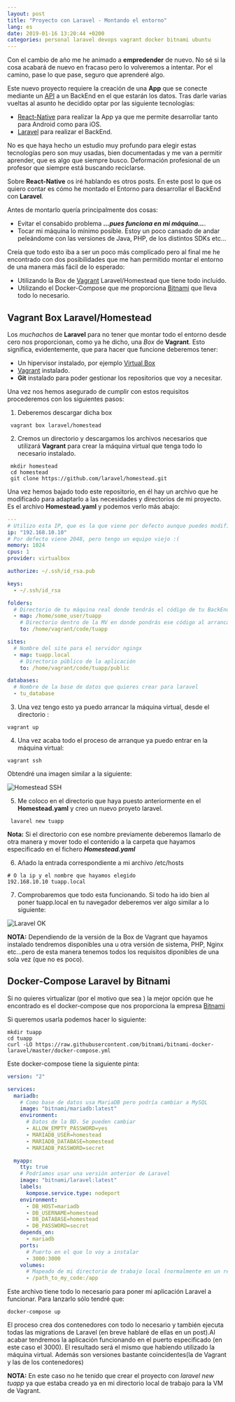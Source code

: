 ```yaml
---
layout: post
title: "Proyecto con Laravel - Montando el entorno"
lang: es
date: 2019-01-16 13:20:44 +0200
categories: personal laravel devops vagrant docker bitnami ubuntu
---
```


Con el cambio de año me he animado a **empredender** de nuevo. No sé si la cosa acabará de nuevo en fracaso pero lo volveremos a intentar. Por el camino, pase lo que pase, seguro que aprenderé algo.

Este nuevo proyecto requiere la creación de una **App** que se conecte mediante un [API](https://en.wikipedia.org/wiki/Application_programming_interface) a un BackEnd en el que estarán los datos. Tras darle varias vueltas al asunto he decidido optar por las siguiente tecnologías:

- [React-Native](https://facebook.github.io/react-native/docs/getting-started) para realizar la App ya que me permite desarrollar tanto para Android como para iOS.
- [Laravel](https://laravel.com/) para realizar el BackEnd.

No es que haya hecho un estudio muy profundo para elegir estas tecnologías pero son muy usadas, bien documentadas y me van a permitir aprender, que es algo que siempre busco. Deformación profesional de un profesor que siempre está buscando reciclarse.

Sobre **React-Native** os iré hablando es otros posts. En este post lo que os quiero contar es cómo he montado el Entorno para desarrollar el BackEnd con **Laravel**.

Antes de montarlo quería principalmente dos cosas:

- Evitar el consabido problema **_...pues funciona en mi máquina..._**.
- Tocar mi máquina lo mínimo posible. Estoy un poco cansado de andar peleándome con las versiones de Java, PHP, de los distintos SDKs etc...

Creía que todo esto iba a ser un poco más complicado pero al final me he encontrado con dos posibilidades que me han permitido montar el entorno de una manera más fácil de lo esperado:

- Utilizando la Box de [Vagrant](https://www.vagrantup.com/) Laravel/Homestead que tiene todo incluido.
- Utilizando el Docker-Compose que me proporciona [Bitnami](https://bitnami.com) que lleva todo lo necesario.

## Vagrant Box Laravel/Homestead

Los _muchachos_ de **Laravel** para no tener que montar todo el entorno desde cero nos proporcionan, como ya he dicho, una _Box_ de **Vagrant**. Esto significa, evidentemente, que para hacer que funcione deberemos tener:

- Un hipervisor instalado, por ejemplo [Virtual Box](https://www.virtualbox.org/)
- [Vagrant](https://www.vagrantup.com/) instalado.
- **Git** instalado para poder gestionar los repositorios que voy a necesitar.

Una vez nos hemos asegurado de cumplir con estos requisitos procederemos con los siguientes pasos:

1. Deberemos descargar dicha box

```shell
 vagrant box laravel/homestead
```

2. Cremos un directorio y descargamos los archivos necesarios que utilizará **Vagrant** para crear la máquina virtual que tenga todo lo necesario instalado.

```shell
 mkdir homestead
 cd homestead
 git clone https://github.com/laravel/homestead.git
```

Una vez hemos bajado todo este repositorio, en él hay un archivo que he modificado para adaptarlo a las necesidades y directorios de mi proyecto. Es el archivo **Homestead.yaml** y podemos verlo más abajo:

```yaml
---
# Utilizo esta IP, que es la que viene por defecto aunque puedes modificarla según tus necesidades.
ip: "192.168.10.10"
# Por defecto viene 2048, pero tengo un equipo viejo :(
memory: 1024
cpus: 1
provider: virtualbox

authorize: ~/.ssh/id_rsa.pub

keys:
  - ~/.ssh/id_rsa

folders:
  # Directorio de tu máquina real donde tendrás el código de tu BackEnd
  - map: /home/some_user/tuapp
    # Directorio dentro de la MV en donde pondrás ese código al arrancar la MV
    to: /home/vagrant/code/tuapp

sites:
  # Nombre del site para el servidor ngingx
  - map: tuapp.local
    # Directorio público de la aplicación
    to: /home/vagrant/code/tuapp/public

databases:
  # Nombre de la base de datos que quieres crear para laravel
  - tu_database
```

3. Una vez tengo esto ya puedo arrancar la máquina virtual, desde el directorio :

```shell
vagrant up
```

4. Una vez acaba todo el proceso de arranque ya puedo entrar en la máquina virtual:

```shell
vagrant ssh
```

Obtendré una imagen similar a la siguiente:

![Homestead SSH](../_site/assets/homestead_ssh.png)

5. Me coloco en el directorio que haya puesto anteriormente en el **Homestead.yaml** y creo un nuevo proyeto laravel.

```shell
 lavarel new tuapp
```

**Nota:** Si el directorio con ese nombre previamente deberemos llamarlo de otra manera y mover todo el contenido a la carpeta que hayamos especificado en el fichero **_Homestead.yaml_**

6. Añado la entrada correspondiente a mi archivo /etc/hosts

```shell
# O la ip y el nombre que hayamos elegido
192.168.10.10 tuapp.local
```

7. Comprobaremos que todo esta funcionando. Si todo ha ido bien al poner tuapp.local en tu navegador deberemos ver algo similar a lo siguiente:

![Laravel OK](../_site/assets/laravel_ok.png)

**NOTA:** Dependiendo de la versión de la Box de Vagrant que hayamos instalado tendremos disponibles una u otra versión de sistema, PHP, Nginx etc...pero de esta manera tenemos todos los requisitos diponibles de una sola vez (que no es poco).

## Docker-Compose Laravel by Bitnami

Si no quieres virtualizar (por el motivo que sea ) la mejor opción que he encontrado es el docker-compose que nos proporciona la empresa [Bitnami](https://bitnami.com)

Si queremos usarla podemos hacer lo siguiente:

```shell
mkdir tuapp
cd tuapp
curl -LO https://raw.githubusercontent.com/bitnami/bitnami-docker-laravel/master/docker-compose.yml
```

Este docker-compose tiene la siguiente pinta:

```yaml
version: "2"

services:
  mariadb:
    # Como base de datos usa MariaDB pero podría cambiar a MySQL
    image: "bitnami/mariadb:latest"
    environment:
      # Datos de la BD. Se pueden cambiar
      - ALLOW_EMPTY_PASSWORD=yes
      - MARIADB_USER=homestead
      - MARIADB_DATABASE=homestead
      - MARIADB_PASSWORD=secret

  myapp:
    tty: true
    # Podríamos usar una versión anterior de Laravel
    image: "bitnami/laravel:latest"
    labels:
      kompose.service.type: nodeport
    environment:
      - DB_HOST=mariadb
      - DB_USERNAME=homestead
      - DB_DATABASE=homestead
      - DB_PASSWORD=secret
    depends_on:
      - mariadb
    ports:
      # Puerto en el que lo voy a instalar
      - 3000:3000
    volumes:
      # Mapeado de mi directorio de trabajo local (normalmente en un repo) con al directorio de trabajo de Laravel en el contenedor
      - /path_to_my_code:/app
```

Este archivo tiene todo lo necesario para poner mi aplicación Laravel a funcionar. Para lanzarlo sólo tendré que:

```shell
docker-compose up
```

El proceso crea dos contenedores con todo lo necesario y también ejecuta todas las migrations de Laravel (en breve hablaré de ellas en un post).Al acabar tendremos la aplicación funcionando en el puerto especificado (en este caso el 3000). El resultado será el mismo que habiendo utilizado la máquina virtual. Además son versiones bastante coincidentes(la de Vagrant y las de los contenedores)

**NOTA:** En este caso no he tenido que crear el proyecto con _laravel new tuapp_ ya que estaba creado ya en mi directorio local de trabajo para la VM de Vagrant.

[github-pages]: https://pages.github.com/
